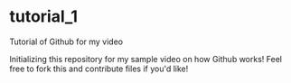 # tutorial_1
Tutorial of Github for my video

Initializing this repository for my sample video on how Github works! Feel free to fork this and contribute files if you'd like!
